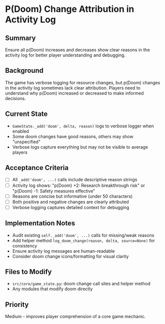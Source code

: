 # P(Doom) Change Attribution in Activity Log

## Summary
Ensure all p(Doom) increases and decreases show clear reasons in the activity log for better player understanding and debugging.

## Background
The game has verbose logging for resource changes, but p(Doom) changes in the activity log sometimes lack clear attribution. Players need to understand why p(Doom) increased or decreased to make informed decisions.

## Current State
- `GameState._add('doom', delta, reason)` logs to verbose logger when enabled
- Some doom changes have good reasons, others may show "unspecified"
- Verbose logs capture everything but may not be visible to average players

## Acceptance Criteria
- [ ] All `_add('doom', ...)` calls include descriptive reason strings
- [ ] Activity log shows: "p(Doom) +2: Research breakthrough risk" or "p(Doom) -1: Safety measures effective"
- [ ] Reasons are concise but informative (under 50 characters)
- [ ] Both positive and negative changes are clearly attributed
- [ ] Verbose logging captures detailed context for debugging

## Implementation Notes
- Audit existing `self._add('doom', ...)` calls for missing/weak reasons
- Add helper method `log_doom_change(reason, delta, source=None)` for consistency
- Ensure activity log messages are human-readable
- Consider doom change icons/formatting for visual clarity

## Files to Modify
- `src/core/game_state.py`: doom change call sites and helper method
- Any modules that modify doom directly

## Priority
Medium - improves player comprehension of a core game mechanic.
